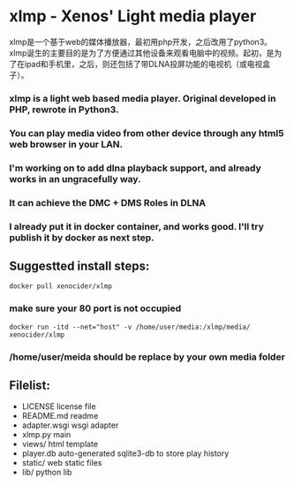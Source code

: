 # xlmp - Xenos' Light media player
xlmp是一个基于web的媒体播放器，最初用php开发，之后改用了python3。
xlmp诞生的主要目的是为了方便通过其他设备来观看电脑中的视频。起初，是为了在ipad和手机里，之后，则还包括了带DLNA投屏功能的电视机（或电视盒子）。
> 
### xlmp is a light web based media player. Original developed in PHP, rewrote in Python3.
### You can play media video from other device through any html5 web browser in your LAN.

### I'm working on to add dlna playback support, and already works in an ungracefully way.
### It can achieve the DMC + DMS Roles in DLNA
###  I already put it in docker container, and works good. I'll try publish it by docker as next step.


## Suggestted install steps:
    docker pull xenocider/xlmp
### make sure your 80 port is not occupied    
    docker run -itd --net="host" -v /home/user/media:/xlmp/media/ xenocider/xlmp
### /home/user/meida should be replace by your own media folder


## Filelist:
+ LICENSE         license file 	
+ README.md       readme
+ adapter.wsgi    wsgi adapter
+ xlmp.py 	      main
+ views/          html template
+ player.db       auto-generated sqlite3-db to store play history
+ static/         web static files
+ lib/            python lib
